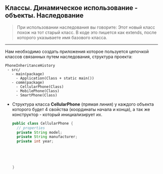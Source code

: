 ## Классы. Динамическое использование - объекты. Наследование


> При использовании наследования вы говорите: Этот новый класс похож на тот старый класс. В коде это пишется как extends, после которого указываете имя базового класса.

---

Нам необходимо создать приложения которое пользуется цепочкой классов связанных путем наследования, структура проекта:

```
PhoneInheritanceHistory
 - src/
   - main(package)
     - Application(Class + static main())
   - comm(package)
     - CellularPhone(Class)
     - MobilePhone(Class)
     - SmartPhone(Class)
```


* Структура класса **CellularPhone** (прямая линия) у каждого объекта которого будет 4 свойства (координаты начала и конца), а так же конструктор - который инициализирует их.
 
  ```java
  public class CellularPhone {
    // properties
    private String model;
    private String manufacturer;
    private int year;


  

   
  }
 